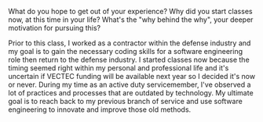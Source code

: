 What do you hope to get out of your experience?
Why did you start classes now, at this time in your life?
What's the "why behind the why", your deeper motivation for pursuing this?

Prior to this class, I worked as a contractor within the defense industry and my goal is to gain the necessary coding skills for a software engineering role then return to the defense industry. I started classes now because the timing seemed right within my personal and professional life and it's uncertain if VECTEC funding will be available next year so I decided it's now or never. During my time as an active duty servicemember, I've observed a lot of practices and processes that are outdated by technology. My ultimate goal is to reach back to my previous branch of service and use software engineering to innovate and improve those old methods.